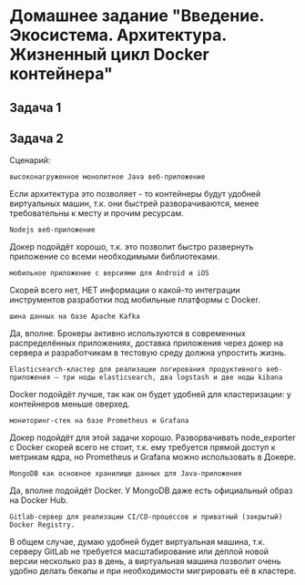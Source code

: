 # Домашнее задание "Введение. Экосистема. Архитектура. Жизненный цикл Docker контейнера"

## Задача 1

## Задача 2
Сценарий:

	высоконагруженное монолитное Java веб-приложение
 
Если архитектура это позволяет - то контейнеры будут удобней виртуальных машин, т.к. они быстрей разворачиваются, менее требовательны к месту и прочим ресурсам.

	Nodejs веб-приложение

Докер подойдёт хорошо, т.к. это позволит быстро развернуть приложение со всеми необходимыми библиотеками.

	мобильное приложение c версиями для Android и iOS
	
Скорей всего нет, НЕТ информации о какой-то интеграции инструментов разработки под мобильные платформы с Docker.
		
	шина данных на базе Apache Kafka
Да, вполне. Брокеры активно используются в современных распределённых приложениях, доставка приложения через докер на сервера и разработчикам в тестовую среду 
должна упростить жизнь.


	Elasticsearch-кластер для реализации логирования продуктивного веб-приложения — три ноды elasticsearch, два logstash и две ноды kibana

Docker подойдёт лучше, так как он будет удобней для кластеризации: у контейнеров меньше оверхед.

	мониторинг-стек на базе Prometheus и Grafana
Докер подойдёт для этой задачи хорошо. Разворвачивать node_exporter с Docker скорей всего не стоит, т.к. ему требуется прямой доступ к метрикам ядра, но Prometheus и Grafana можно использовать в Докере.	
	
	MongoDB как основное хранилище данных для Java-приложения
Да, вполне подойдёт Docker. У MongoDB даже есть официальный образ на Docker Hub.

	Gitlab-сервер для реализации CI/CD-процессов и приватный (закрытый) Docker Registry.
В общем случае, думаю удобней будет виртуальная машина, т.к. серверу GitLab не требуется масштабирование или деплой новой версии несколько раз в день, а виртуальная машина позволит очень удобно делать бекапы и при необходимости мигрировать её в кластере.